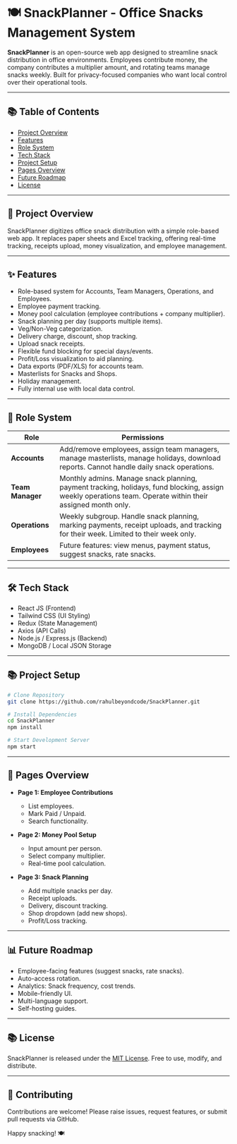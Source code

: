 # 🍽️ SnackPlanner - Office Snacks Management System

**SnackPlanner** is an open-source web app designed to streamline snack distribution in office environments. Employees contribute money, the company contributes a multiplier amount, and rotating teams manage snacks weekly. Built for privacy-focused companies who want local control over their operational tools.

---

## 📚 Table of Contents

* [Project Overview](#project-overview)
* [Features](#features)
* [Role System](#role-system)
* [Tech Stack](#tech-stack)
* [Project Setup](#project-setup)
* [Pages Overview](#pages-overview)
* [Future Roadmap](#future-roadmap)
* [License](#license)

---

## 🌟 Project Overview

SnackPlanner digitizes office snack distribution with a simple role-based web app. It replaces paper sheets and Excel tracking, offering real-time tracking, receipts upload, money visualization, and employee management.

---

## ✨ Features

* Role-based system for Accounts, Team Managers, Operations, and Employees.
* Employee payment tracking.
* Money pool calculation (employee contributions + company multiplier).
* Snack planning per day (supports multiple items).
* Veg/Non-Veg categorization.
* Delivery charge, discount, shop tracking.
* Upload snack receipts.
* Flexible fund blocking for special days/events.
* Profit/Loss visualization to aid planning.
* Data exports (PDF/XLS) for accounts team.
* Masterlists for Snacks and Shops.
* Holiday management.
* Fully internal use with local data control.

---

## 👮‍ Role System

| Role             | Permissions                                                                                                                                                |
| ---------------- | ---------------------------------------------------------------------------------------------------------------------------------------------------------- |
| **Accounts**     | Add/remove employees, assign team managers, manage masterlists, manage holidays, download reports. Cannot handle daily snack operations.                   |
| **Team Manager** | Monthly admins. Manage snack planning, payment tracking, holidays, fund blocking, assign weekly operations team. Operate within their assigned month only. |
| **Operations**   | Weekly subgroup. Handle snack planning, marking payments, receipt uploads, and tracking for their week. Limited to their week only.                        |
| **Employees**    | Future features: view menus, payment status, suggest snacks, rate snacks.                                                                                  |

---

## 🛠️ Tech Stack

* React JS (Frontend)
* Tailwind CSS (UI Styling)
* Redux (State Management)
* Axios (API Calls)
* Node.js / Express.js (Backend)
* MongoDB / Local JSON Storage

---

## 📚 Project Setup

```bash
# Clone Repository
git clone https://github.com/rahulbeyondcode/SnackPlanner.git

# Install Dependencies
cd SnackPlanner
npm install

# Start Development Server
npm start
```

---

## 🔢 Pages Overview

* **Page 1: Employee Contributions**

  * List employees.
  * Mark Paid / Unpaid.
  * Search functionality.

* **Page 2: Money Pool Setup**

  * Input amount per person.
  * Select company multiplier.
  * Real-time pool calculation.

* **Page 3: Snack Planning**

  * Add multiple snacks per day.
  * Receipt uploads.
  * Delivery, discount tracking.
  * Shop dropdown (add new shops).
  * Profit/Loss tracking.

---

## 📊 Future Roadmap

* Employee-facing features (suggest snacks, rate snacks).
* Auto-access rotation.
* Analytics: Snack frequency, cost trends.
* Mobile-friendly UI.
* Multi-language support.
* Self-hosting guides.

---

## 📚 License

SnackPlanner is released under the [MIT License](LICENSE). Free to use, modify, and distribute.

---

## 📢 Contributing

Contributions are welcome! Please raise issues, request features, or submit pull requests via GitHub.

Happy snacking! 🍽️
